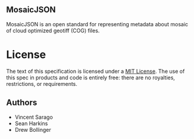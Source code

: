 ## MosaicJSON

MosaicJSON is an open standard for representing
metadata about mosaic of cloud optimized geotiff (COG) files.

# License

The text of this specification is licensed under a
[MIT License](https://github.com/developmentseed/mosaicjson-spec/blob/master/LICENSE).
The use of this spec in products and code is entirely free:
there are no royalties, restrictions, or requirements.

## Authors

* Vincent Sarago
* Sean Harkins
* Drew Bollinger